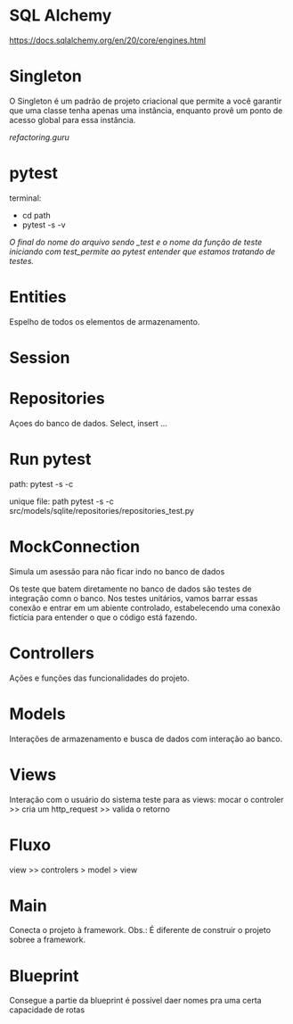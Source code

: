 # SQL Alchemy
https://docs.sqlalchemy.org/en/20/core/engines.html


# Singleton
O Singleton é um padrão de projeto criacional que permite a você garantir que uma classe tenha apenas uma instância, enquanto provê um ponto de acesso global para essa instância.

*refactoring.guru*


# pytest
terminal: 
* cd path 
* pytest -s -v 

*O final do nome do arquivo sendo _test e o nome da função de teste iniciando com test_permite ao pytest entender que estamos tratando de testes.*


# Entities
Espelho de todos os elementos de armazenamento.


# Session

# Repositories
Açoes do banco de dados. Select, insert ...


# Run pytest
path: pytest -s -c

unique file: path pytest -s -c src/models/sqlite/repositories/repositories_test.py


# MockConnection
Simula um asessão para não ficar indo no banco de dados

Os teste que batem diretamente no banco de dados são testes de integração comn o banco.
Nos testes unitários, vamos barrar essas conexão e entrar em um abiente controlado, estabelecendo uma conexão fictícia para entender o que o código está fazendo.



# Controllers
Ações e funções das funcionalidades do projeto.

# Models
Interações de armazenamento e busca de dados com interação ao banco.

# Views
Interação com o usuário do sistema
teste para as views: mocar o controler >> cria um http_request >> valida o retorno


# Fluxo
view >> controlers > model > view

# Main
Conecta o projeto à framework.
Obs.: É diferente de construir o projeto sobree a framework.

# Blueprint
Consegue a partie da blueprint é possível daer nomes pra uma certa capacidade de rotas